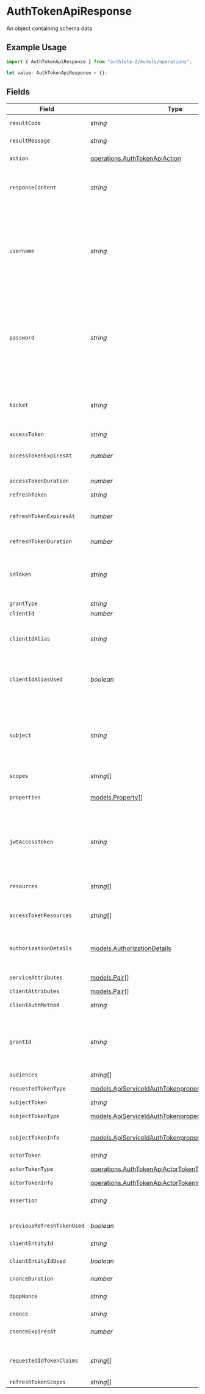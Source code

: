 # AuthTokenApiResponse

An object containing schema data

## Example Usage

```typescript
import { AuthTokenApiResponse } from "authlete-2/models/operations";

let value: AuthTokenApiResponse = {};
```

## Fields

| Field                                                                                                                                                                                                                                                                                                                                                                                                                                                                              | Type                                                                                                                                                                                                                                                                                                                                                                                                                                                                               | Required                                                                                                                                                                                                                                                                                                                                                                                                                                                                           | Description                                                                                                                                                                                                                                                                                                                                                                                                                                                                        |
| ---------------------------------------------------------------------------------------------------------------------------------------------------------------------------------------------------------------------------------------------------------------------------------------------------------------------------------------------------------------------------------------------------------------------------------------------------------------------------------- | ---------------------------------------------------------------------------------------------------------------------------------------------------------------------------------------------------------------------------------------------------------------------------------------------------------------------------------------------------------------------------------------------------------------------------------------------------------------------------------- | ---------------------------------------------------------------------------------------------------------------------------------------------------------------------------------------------------------------------------------------------------------------------------------------------------------------------------------------------------------------------------------------------------------------------------------------------------------------------------------- | ---------------------------------------------------------------------------------------------------------------------------------------------------------------------------------------------------------------------------------------------------------------------------------------------------------------------------------------------------------------------------------------------------------------------------------------------------------------------------------- |
| `resultCode`                                                                                                                                                                                                                                                                                                                                                                                                                                                                       | *string*                                                                                                                                                                                                                                                                                                                                                                                                                                                                           | :heavy_minus_sign:                                                                                                                                                                                                                                                                                                                                                                                                                                                                 | The code which represents the result of the API call.                                                                                                                                                                                                                                                                                                                                                                                                                              |
| `resultMessage`                                                                                                                                                                                                                                                                                                                                                                                                                                                                    | *string*                                                                                                                                                                                                                                                                                                                                                                                                                                                                           | :heavy_minus_sign:                                                                                                                                                                                                                                                                                                                                                                                                                                                                 | A short message which explains the result of the API call.                                                                                                                                                                                                                                                                                                                                                                                                                         |
| `action`                                                                                                                                                                                                                                                                                                                                                                                                                                                                           | [operations.AuthTokenApiAction](../../models/operations/authtokenapiaction.md)                                                                                                                                                                                                                                                                                                                                                                                                     | :heavy_minus_sign:                                                                                                                                                                                                                                                                                                                                                                                                                                                                 | The next action that the authorization server implementation should take.                                                                                                                                                                                                                                                                                                                                                                                                          |
| `responseContent`                                                                                                                                                                                                                                                                                                                                                                                                                                                                  | *string*                                                                                                                                                                                                                                                                                                                                                                                                                                                                           | :heavy_minus_sign:                                                                                                                                                                                                                                                                                                                                                                                                                                                                 | The content that the authorization server implementation is to return to the client application.<br/>Its format varies depending on the value of `action` parameter.<br/>                                                                                                                                                                                                                                                                                                          |
| `username`                                                                                                                                                                                                                                                                                                                                                                                                                                                                         | *string*                                                                                                                                                                                                                                                                                                                                                                                                                                                                           | :heavy_minus_sign:                                                                                                                                                                                                                                                                                                                                                                                                                                                                 | The value of `username` request parameter in the token request.<br/>The client application must specify username when it uses [Resource Owner Password Grant](https://datatracker.ietf.org/doc/html/rfc6749#section-4.3).<br/>In other words, when the value of `grant_type` request parameter is `password`, `username` request parameter must come along.<br/><br/>This parameter has a value only if the value of `grant_type` request parameter is `password` and the token request is valid.<br/> |
| `password`                                                                                                                                                                                                                                                                                                                                                                                                                                                                         | *string*                                                                                                                                                                                                                                                                                                                                                                                                                                                                           | :heavy_minus_sign:                                                                                                                                                                                                                                                                                                                                                                                                                                                                 | The value of `password` request parameter in the token request.<br/>The client application must specify password when it uses [Resource Owner Password Grant](https://datatracker.ietf.org/doc/html/rfc6749#section-4.3).<br/>In other words, when the value of `grant_type` request parameter is `password`, `password` request parameter must come along.<br/><br/>This parameter has a value only if the value of `grant_type` request parameter is `password` and the token request is valid.<br/> |
| `ticket`                                                                                                                                                                                                                                                                                                                                                                                                                                                                           | *string*                                                                                                                                                                                                                                                                                                                                                                                                                                                                           | :heavy_minus_sign:                                                                                                                                                                                                                                                                                                                                                                                                                                                                 | The ticket which is necessary to call Authlete's `/auth/token/fail` API or `/auth/token/issue` API.<br/><br/>This parameter has a value only if the value of `grant_type` request parameter is `password` and the token request is valid.<br/>                                                                                                                                                                                                                                     |
| `accessToken`                                                                                                                                                                                                                                                                                                                                                                                                                                                                      | *string*                                                                                                                                                                                                                                                                                                                                                                                                                                                                           | :heavy_minus_sign:                                                                                                                                                                                                                                                                                                                                                                                                                                                                 | The newly issued access token.                                                                                                                                                                                                                                                                                                                                                                                                                                                     |
| `accessTokenExpiresAt`                                                                                                                                                                                                                                                                                                                                                                                                                                                             | *number*                                                                                                                                                                                                                                                                                                                                                                                                                                                                           | :heavy_minus_sign:                                                                                                                                                                                                                                                                                                                                                                                                                                                                 | The datetime at which the newly issued access token will expire.<br/>The value is represented in milliseconds since the Unix epoch (1970-01-01).<br/>                                                                                                                                                                                                                                                                                                                              |
| `accessTokenDuration`                                                                                                                                                                                                                                                                                                                                                                                                                                                              | *number*                                                                                                                                                                                                                                                                                                                                                                                                                                                                           | :heavy_minus_sign:                                                                                                                                                                                                                                                                                                                                                                                                                                                                 | The duration of the newly issued access token in seconds.                                                                                                                                                                                                                                                                                                                                                                                                                          |
| `refreshToken`                                                                                                                                                                                                                                                                                                                                                                                                                                                                     | *string*                                                                                                                                                                                                                                                                                                                                                                                                                                                                           | :heavy_minus_sign:                                                                                                                                                                                                                                                                                                                                                                                                                                                                 | The newly issued refresh token.                                                                                                                                                                                                                                                                                                                                                                                                                                                    |
| `refreshTokenExpiresAt`                                                                                                                                                                                                                                                                                                                                                                                                                                                            | *number*                                                                                                                                                                                                                                                                                                                                                                                                                                                                           | :heavy_minus_sign:                                                                                                                                                                                                                                                                                                                                                                                                                                                                 | The datetime at which the newly issued refresh token will expire.<br/>The value is represented in milliseconds since the Unix epoch (1970-01-01).<br/>                                                                                                                                                                                                                                                                                                                             |
| `refreshTokenDuration`                                                                                                                                                                                                                                                                                                                                                                                                                                                             | *number*                                                                                                                                                                                                                                                                                                                                                                                                                                                                           | :heavy_minus_sign:                                                                                                                                                                                                                                                                                                                                                                                                                                                                 | The duration of the newly issued refresh token in seconds.                                                                                                                                                                                                                                                                                                                                                                                                                         |
| `idToken`                                                                                                                                                                                                                                                                                                                                                                                                                                                                          | *string*                                                                                                                                                                                                                                                                                                                                                                                                                                                                           | :heavy_minus_sign:                                                                                                                                                                                                                                                                                                                                                                                                                                                                 | The newly issued ID token. Note that an ID token is issued from a token endpoint only when the `response_type` request parameter<br/>of the authorization request to an authorization endpoint has contained `code` and the `scope` request parameter has contained `openid`.<br/>                                                                                                                                                                                                 |
| `grantType`                                                                                                                                                                                                                                                                                                                                                                                                                                                                        | *string*                                                                                                                                                                                                                                                                                                                                                                                                                                                                           | :heavy_minus_sign:                                                                                                                                                                                                                                                                                                                                                                                                                                                                 | The grant type of the token request.                                                                                                                                                                                                                                                                                                                                                                                                                                               |
| `clientId`                                                                                                                                                                                                                                                                                                                                                                                                                                                                         | *number*                                                                                                                                                                                                                                                                                                                                                                                                                                                                           | :heavy_minus_sign:                                                                                                                                                                                                                                                                                                                                                                                                                                                                 | The client ID.                                                                                                                                                                                                                                                                                                                                                                                                                                                                     |
| `clientIdAlias`                                                                                                                                                                                                                                                                                                                                                                                                                                                                    | *string*                                                                                                                                                                                                                                                                                                                                                                                                                                                                           | :heavy_minus_sign:                                                                                                                                                                                                                                                                                                                                                                                                                                                                 | The client ID alias when the token request was made. If the client did not have an alias, this parameter is `null`.<br/>Also, if the token request was invalid and it failed to identify a client, this parameter is `null`.<br/>                                                                                                                                                                                                                                                  |
| `clientIdAliasUsed`                                                                                                                                                                                                                                                                                                                                                                                                                                                                | *boolean*                                                                                                                                                                                                                                                                                                                                                                                                                                                                          | :heavy_minus_sign:                                                                                                                                                                                                                                                                                                                                                                                                                                                                 | The flag which indicates whether the client ID alias was used when the token request was made.<br/>`true` if the client ID alias was used when the token request was made.<br/>                                                                                                                                                                                                                                                                                                    |
| `subject`                                                                                                                                                                                                                                                                                                                                                                                                                                                                          | *string*                                                                                                                                                                                                                                                                                                                                                                                                                                                                           | :heavy_minus_sign:                                                                                                                                                                                                                                                                                                                                                                                                                                                                 | The subject (= resource owner's ID) of the access token.<br/>Even if an access token has been issued by the call of `/api/auth/token` API, this parameter is `null` if the flow of the token request was<br/>[Client Credentials Flow](https://datatracker.ietf.org/doc/html/rfc6749#section-4.4) (`grant_type=client_credentials`) because it means the access token<br/>is not associated with any specific end-user.<br/>                                                       |
| `scopes`                                                                                                                                                                                                                                                                                                                                                                                                                                                                           | *string*[]                                                                                                                                                                                                                                                                                                                                                                                                                                                                         | :heavy_minus_sign:                                                                                                                                                                                                                                                                                                                                                                                                                                                                 | The scopes covered by the access token.                                                                                                                                                                                                                                                                                                                                                                                                                                            |
| `properties`                                                                                                                                                                                                                                                                                                                                                                                                                                                                       | [models.Property](../../models/property.md)[]                                                                                                                                                                                                                                                                                                                                                                                                                                      | :heavy_minus_sign:                                                                                                                                                                                                                                                                                                                                                                                                                                                                 | The extra properties associated with the access token.<br/>This parameter is `null` when no extra property is associated with the issued access token.<br/>                                                                                                                                                                                                                                                                                                                        |
| `jwtAccessToken`                                                                                                                                                                                                                                                                                                                                                                                                                                                                   | *string*                                                                                                                                                                                                                                                                                                                                                                                                                                                                           | :heavy_minus_sign:                                                                                                                                                                                                                                                                                                                                                                                                                                                                 | The newly issued access token in JWT format. If the authorization server is configured<br/>to issue JWT-based access tokens (= if the service's `accessTokenSignAlg` value is a<br/>non-null value), a JWT-based access token is issued along with the original random-string<br/>one.<br/>                                                                                                                                                                                        |
| `resources`                                                                                                                                                                                                                                                                                                                                                                                                                                                                        | *string*[]                                                                                                                                                                                                                                                                                                                                                                                                                                                                         | :heavy_minus_sign:                                                                                                                                                                                                                                                                                                                                                                                                                                                                 | The resources specified by the `resource` request parameters in the token request.<br/>See "Resource Indicators for OAuth 2.0" for details.<br/>                                                                                                                                                                                                                                                                                                                                   |
| `accessTokenResources`                                                                                                                                                                                                                                                                                                                                                                                                                                                             | *string*[]                                                                                                                                                                                                                                                                                                                                                                                                                                                                         | :heavy_minus_sign:                                                                                                                                                                                                                                                                                                                                                                                                                                                                 | The target resources of the access token being issued. See "Resource Indicators for OAuth 2.0" for details.<br/>                                                                                                                                                                                                                                                                                                                                                                   |
| `authorizationDetails`                                                                                                                                                                                                                                                                                                                                                                                                                                                             | [models.AuthorizationDetails](../../models/authorizationdetails.md)                                                                                                                                                                                                                                                                                                                                                                                                                | :heavy_minus_sign:                                                                                                                                                                                                                                                                                                                                                                                                                                                                 | The authorization details. This represents the value of the `authorization_details`<br/>request parameter in the preceding device authorization request which is defined in<br/>"OAuth 2.0 Rich Authorization Requests".<br/>                                                                                                                                                                                                                                                      |
| `serviceAttributes`                                                                                                                                                                                                                                                                                                                                                                                                                                                                | [models.Pair](../../models/pair.md)[]                                                                                                                                                                                                                                                                                                                                                                                                                                              | :heavy_minus_sign:                                                                                                                                                                                                                                                                                                                                                                                                                                                                 | The attributes of this service that the client application belongs to.<br/>                                                                                                                                                                                                                                                                                                                                                                                                        |
| `clientAttributes`                                                                                                                                                                                                                                                                                                                                                                                                                                                                 | [models.Pair](../../models/pair.md)[]                                                                                                                                                                                                                                                                                                                                                                                                                                              | :heavy_minus_sign:                                                                                                                                                                                                                                                                                                                                                                                                                                                                 | The attributes of the client.<br/>                                                                                                                                                                                                                                                                                                                                                                                                                                                 |
| `clientAuthMethod`                                                                                                                                                                                                                                                                                                                                                                                                                                                                 | *string*                                                                                                                                                                                                                                                                                                                                                                                                                                                                           | :heavy_minus_sign:                                                                                                                                                                                                                                                                                                                                                                                                                                                                 | The client authentication method that was performed at the token endpoint.<br/>                                                                                                                                                                                                                                                                                                                                                                                                    |
| `grantId`                                                                                                                                                                                                                                                                                                                                                                                                                                                                          | *string*                                                                                                                                                                                                                                                                                                                                                                                                                                                                           | :heavy_minus_sign:                                                                                                                                                                                                                                                                                                                                                                                                                                                                 | the value of the `grant_id` request parameter of the device authorization request.<br/><br/>The `grant_id` request parameter is defined in<br/>[Grant Management for OAuth 2.0](https://openid.net/specs/fapi-grant-management.html)<br/>, which is supported by Authlete 2.3 and newer versions.<br/>                                                                                                                                                                             |
| `audiences`                                                                                                                                                                                                                                                                                                                                                                                                                                                                        | *string*[]                                                                                                                                                                                                                                                                                                                                                                                                                                                                         | :heavy_minus_sign:                                                                                                                                                                                                                                                                                                                                                                                                                                                                 | The audiences on the token exchange request<br/>                                                                                                                                                                                                                                                                                                                                                                                                                                   |
| `requestedTokenType`                                                                                                                                                                                                                                                                                                                                                                                                                                                               | [models.ApiServiceIdAuthTokenpropertiesactorTokenType](../../models/apiserviceidauthtokenpropertiesactortokentype.md)                                                                                                                                                                                                                                                                                                                                                              | :heavy_minus_sign:                                                                                                                                                                                                                                                                                                                                                                                                                                                                 | The grant type of the access token when the access token was created.<br/>                                                                                                                                                                                                                                                                                                                                                                                                         |
| `subjectToken`                                                                                                                                                                                                                                                                                                                                                                                                                                                                     | *string*                                                                                                                                                                                                                                                                                                                                                                                                                                                                           | :heavy_minus_sign:                                                                                                                                                                                                                                                                                                                                                                                                                                                                 | A string value                                                                                                                                                                                                                                                                                                                                                                                                                                                                     |
| `subjectTokenType`                                                                                                                                                                                                                                                                                                                                                                                                                                                                 | [models.ApiServiceIdAuthTokenpropertiesactorTokenType1](../../models/apiserviceidauthtokenpropertiesactortokentype1.md)                                                                                                                                                                                                                                                                                                                                                            | :heavy_minus_sign:                                                                                                                                                                                                                                                                                                                                                                                                                                                                 | The grant type of the access token when the access token was created.<br/>                                                                                                                                                                                                                                                                                                                                                                                                         |
| `subjectTokenInfo`                                                                                                                                                                                                                                                                                                                                                                                                                                                                 | [models.ApiServiceIdAuthTokenpropertiesactorTokenInfo](../../models/apiserviceidauthtokenpropertiesactortokeninfo.md)                                                                                                                                                                                                                                                                                                                                                              | :heavy_minus_sign:                                                                                                                                                                                                                                                                                                                                                                                                                                                                 | An object containing api_serviceid_auth_tokenpropertiesactortokeninfo data                                                                                                                                                                                                                                                                                                                                                                                                         |
| `actorToken`                                                                                                                                                                                                                                                                                                                                                                                                                                                                       | *string*                                                                                                                                                                                                                                                                                                                                                                                                                                                                           | :heavy_minus_sign:                                                                                                                                                                                                                                                                                                                                                                                                                                                                 | A string value                                                                                                                                                                                                                                                                                                                                                                                                                                                                     |
| `actorTokenType`                                                                                                                                                                                                                                                                                                                                                                                                                                                                   | [operations.AuthTokenApiActorTokenType](../../models/operations/authtokenapiactortokentype.md)                                                                                                                                                                                                                                                                                                                                                                                     | :heavy_minus_sign:                                                                                                                                                                                                                                                                                                                                                                                                                                                                 | The grant type of the access token when the access token was created.<br/>                                                                                                                                                                                                                                                                                                                                                                                                         |
| `actorTokenInfo`                                                                                                                                                                                                                                                                                                                                                                                                                                                                   | [operations.AuthTokenApiActorTokenInfo](../../models/operations/authtokenapiactortokeninfo.md)                                                                                                                                                                                                                                                                                                                                                                                     | :heavy_minus_sign:                                                                                                                                                                                                                                                                                                                                                                                                                                                                 | An object containing actortokeninfo data                                                                                                                                                                                                                                                                                                                                                                                                                                           |
| `assertion`                                                                                                                                                                                                                                                                                                                                                                                                                                                                        | *string*                                                                                                                                                                                                                                                                                                                                                                                                                                                                           | :heavy_minus_sign:                                                                                                                                                                                                                                                                                                                                                                                                                                                                 | For RFC 7523 JSON Web Token (JWT) Profile for OAuth 2.0 Client Authentication and Authorization Grants<br/>                                                                                                                                                                                                                                                                                                                                                                        |
| `previousRefreshTokenUsed`                                                                                                                                                                                                                                                                                                                                                                                                                                                         | *boolean*                                                                                                                                                                                                                                                                                                                                                                                                                                                                          | :heavy_minus_sign:                                                                                                                                                                                                                                                                                                                                                                                                                                                                 | Indicate whether the previous refresh token that had been kept in the database for a short time was used<br/>                                                                                                                                                                                                                                                                                                                                                                      |
| `clientEntityId`                                                                                                                                                                                                                                                                                                                                                                                                                                                                   | *string*                                                                                                                                                                                                                                                                                                                                                                                                                                                                           | :heavy_minus_sign:                                                                                                                                                                                                                                                                                                                                                                                                                                                                 | The entity ID of the client.<br/>                                                                                                                                                                                                                                                                                                                                                                                                                                                  |
| `clientEntityIdUsed`                                                                                                                                                                                                                                                                                                                                                                                                                                                               | *boolean*                                                                                                                                                                                                                                                                                                                                                                                                                                                                          | :heavy_minus_sign:                                                                                                                                                                                                                                                                                                                                                                                                                                                                 | Flag which indicates whether the entity ID of the client was used when the request for the access token was made.<br/>                                                                                                                                                                                                                                                                                                                                                             |
| `cnonceDuration`                                                                                                                                                                                                                                                                                                                                                                                                                                                                   | *number*                                                                                                                                                                                                                                                                                                                                                                                                                                                                           | :heavy_minus_sign:                                                                                                                                                                                                                                                                                                                                                                                                                                                                 | Duration of the `c_nonce` in seconds.<br/>                                                                                                                                                                                                                                                                                                                                                                                                                                         |
| `dpopNonce`                                                                                                                                                                                                                                                                                                                                                                                                                                                                        | *string*                                                                                                                                                                                                                                                                                                                                                                                                                                                                           | :heavy_minus_sign:                                                                                                                                                                                                                                                                                                                                                                                                                                                                 | Get the expected nonce value for DPoP proof JWT, which should be used<br/>as the value of the `DPoP-Nonce` HTTP header.<br/>                                                                                                                                                                                                                                                                                                                                                       |
| `cnonce`                                                                                                                                                                                                                                                                                                                                                                                                                                                                           | *string*                                                                                                                                                                                                                                                                                                                                                                                                                                                                           | :heavy_minus_sign:                                                                                                                                                                                                                                                                                                                                                                                                                                                                 | Get the `c_nonce`.<br/>                                                                                                                                                                                                                                                                                                                                                                                                                                                            |
| `cnonceExpiresAt`                                                                                                                                                                                                                                                                                                                                                                                                                                                                  | *number*                                                                                                                                                                                                                                                                                                                                                                                                                                                                           | :heavy_minus_sign:                                                                                                                                                                                                                                                                                                                                                                                                                                                                 | Get the time at which the `c_nonce` expires in milliseconds since<br/>the Unix epoch (1970-01-01).<br/>                                                                                                                                                                                                                                                                                                                                                                            |
| `requestedIdTokenClaims`                                                                                                                                                                                                                                                                                                                                                                                                                                                           | *string*[]                                                                                                                                                                                                                                                                                                                                                                                                                                                                         | :heavy_minus_sign:                                                                                                                                                                                                                                                                                                                                                                                                                                                                 | Get the names of the claims that the authorization request (which resulted<br/>in generation of the access token) requested to be embedded in ID tokens.<br/>                                                                                                                                                                                                                                                                                                                      |
| `refreshTokenScopes`                                                                                                                                                                                                                                                                                                                                                                                                                                                               | *string*[]                                                                                                                                                                                                                                                                                                                                                                                                                                                                         | :heavy_minus_sign:                                                                                                                                                                                                                                                                                                                                                                                                                                                                 | Scopes associated with the refresh token.<br/>                                                                                                                                                                                                                                                                                                                                                                                                                                     |